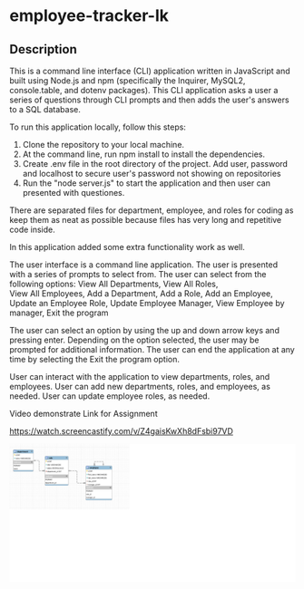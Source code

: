 # employee-tracker-lk

## Description

 This is a command line interface (CLI) application written in JavaScript and built using Node.js and npm (specifically the Inquirer, MySQL2, console.table, and dotenv packages). This CLI application asks a user a series of questions through CLI prompts and then adds the user's answers to a SQL database.

To run this application locally, follow this steps:
 1. Clone the repository to your local machine.
 2. At the command line, run npm install to install the dependencies.
 3. Create .env file in the root directory of the project. Add user, password and localhost to secure user's password   not showing on repositories
 4. Run the "node server.js" to start the application and then user can presented with questiones.
 
 There are separated files for department, employee, and roles for coding as keep them as neat as possible because files has very long and repetitive code inside.

 In this application added some extra functionality work as well.

 The user interface is a command line application. The user is presented with a series of prompts to select from. The user can select from the following options:
 View All Departments,
 View All Roles,  
 View All Employees, 
 Add a Department, 
 Add a Role, 
 Add an Employee,
 Update an Employee Role,
 Update Employee Manager,
 View Employee by manager,
 Exit the program 

 The user can select an option by using the up and down arrow keys and pressing enter. Depending on the option selected, the user may be prompted for additional information. The user can end the application at any time by selecting the Exit the program option.
 
 User can interact with the application to view departments, roles, and employees.
 User can add new departments, roles, and employees, as needed.
 User can update employee roles, as needed.

Video demonstrate Link for Assignment

https://watch.screencastify.com/v/Z4gaisKwXh8dFsbi97VD

![Alt text](/images/entity-relationship-diagram.png)




